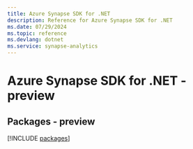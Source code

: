```yaml
---
title: Azure Synapse SDK for .NET
description: Reference for Azure Synapse SDK for .NET
ms.date: 07/29/2024
ms.topic: reference
ms.devlang: dotnet
ms.service: synapse-analytics
---
```

# Azure Synapse SDK for .NET - preview
## Packages - preview
[!INCLUDE [packages](synapse-index.md)]
